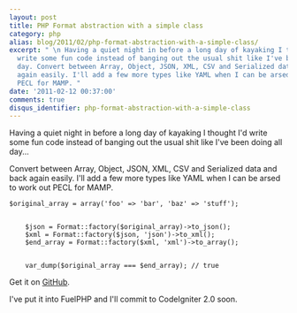 ```yaml
---
layout: post
title: PHP Format abstraction with a simple class
category: php
alias: blog/2011/02/php-format-abstraction-with-a-simple-class/
excerpt: " \n Having a quiet night in before a long day of kayaking I thought I'd
  write some fun code instead of banging out the usual shit like I've been doing all
  day. Convert between Array, Object, JSON, XML, CSV and Serialized data and back
  again easily. I'll add a few more types like YAML when I can be arsed to work out
  PECL for MAMP. "
date: '2011-02-12 00:37:00'
comments: true
disqus_identifier: php-format-abstraction-with-a-simple-class
---
```


Having a quiet night in before a long day of kayaking I thought I'd write some fun code instead of banging out the usual shit like I've been doing all day...

Convert between Array, Object, JSON, XML, CSV and Serialized data and back again easily. I'll add a few more types like YAML when I can be arsed to work out PECL for MAMP.

    $original_array = array('foo' => 'bar', 'baz' => 'stuff');
    
    
        $json = Format::factory($original_array)->to_json();
        $xml = Format::factory($json, 'json')->to_xml();
        $end_array = Format::factory($xml, 'xml')->to_array();
    
    
        var_dump($original_array === $end_array); // true

Get it on [GitHub](http://github.com/philsturgeon/php-format).

I've put it into FuelPHP and I'll commit to CodeIgniter 2.0 soon.

